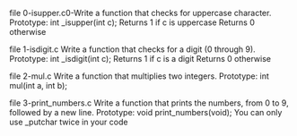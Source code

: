 file  0-isupper.c0-Write a function that checks for uppercase character.
Prototype: int _isupper(int c);
Returns 1 if c is uppercase
Returns 0 otherwise

file 1-isdigit.c Write a function that checks for a digit (0 through 9).
Prototype: int _isdigit(int c);
Returns 1 if c is a digit
Returns 0 otherwise

file 2-mul.c Write a function that multiplies two integers.
Prototype: int mul(int a, int b);

file 3-print_numbers.c Write a function that prints the numbers, from 0 to 9, followed by a new line.
Prototype: void print_numbers(void);
You can only use _putchar twice in your code
